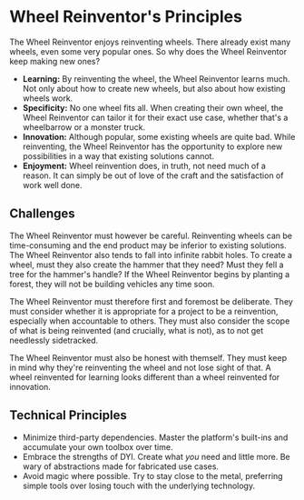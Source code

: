 # Wheel Reinventor's Principles

The Wheel Reinventor enjoys reinventing wheels. There already exist many wheels, even some very popular ones. So why does the Wheel Reinventor keep making new ones?

* **Learning:** By reinventing the wheel, the Wheel Reinventor learns much. Not only about how to create new wheels, but also about how existing wheels work.
* **Specificity:** No one wheel fits all. When creating their own wheel, the Wheel Reinventor can tailor it for their exact use case, whether that's a wheelbarrow or a monster truck.
* **Innovation:** Although popular, some existing wheels are quite bad. While reinventing, the Wheel Reinventor has the opportunity to explore new possibilities in a way that existing solutions cannot.
* **Enjoyment:** Wheel reinvention does, in truth, not need much of a reason. It can simply be out of love of the craft and the satisfaction of work well done.

## Challenges 

The Wheel Reinventor must however be careful. Reinventing wheels can be time-consuming and the end product may be inferior to existing solutions. The Wheel Reinventor also tends to fall into infinite rabbit holes. To create a wheel, must they also create the hammer that they need? Must they fell a tree for the hammer's handle? If the Wheel Reinventor begins by planting a forest, they will not be building vehicles any time soon.

The Wheel Reinventor must therefore first and foremost be deliberate. They must consider whether it is appropriate for a project to be a reinvention, especially when accountable to others. They must also consider the scope of what is being reinvented (and crucially, what is not), as to not get needlessly sidetracked.

The Wheel Reinventor must also be honest with themself. They must keep in mind why they're reinventing the wheel and not lose sight of that. A wheel reinvented for learning looks different than a wheel reinvented for innovation.

## Technical Principles

* Minimize third-party dependencies. Master the platform's built-ins and accumulate your own toolbox over time.
* Embrace the strengths of DYI. Create what _you_ need and little more. Be wary of abstractions made for fabricated use cases.
* Avoid magic where possible. Try to stay close to the metal, preferring simple tools over losing touch with the underlying technology.
